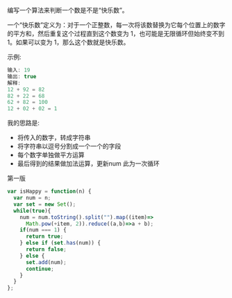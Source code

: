 编写一个算法来判断一个数是不是“快乐数”。

一个“快乐数”定义为：对于一个正整数，每一次将该数替换为它每个位置上的数字的平方和，然后重复这个过程直到这个数变为 1，也可能是无限循环但始终变不到 1。如果可以变为 1，那么这个数就是快乐数。

示例: 
```js
输入: 19
输出: true
解释: 
12 + 92 = 82
82 + 22 = 68
62 + 82 = 100
12 + 02 + 02 = 1
```
我的思路是:
- 将传入的数字，转成字符串
- 将字符串以逗号分割成一个一个的字段
- 每个数字单独做平方运算
- 最后得到的结果做加法运算，更新num
此为一次循环

第一版
```js
var isHappy = function(n) {
  var num = n;
  var set = new Set();
  while(true){
    num = num.toString().split("").map((item)=>
      Math.pow(+item, 2)).reduce((a,b)=>a + b);
    if(num === 1) {
      return true;
    } else if (set.has(num)) {
      return false;
    } else {
      set.add(num);
      continue;
    }
  }
};
```
